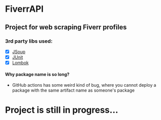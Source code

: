 # FiverrAPI

## Project for web scraping Fiverr profiles

### 3rd party libs used:
- [x] [JSoup](https://jsoup.org/)
- [x] [JUnit](https://junit.org/junit5/)
- [x] [Lombok](https://projectlombok.org/)

#### Why package name is so long?
- GitHub actions has some weird kind of bug, where you cannot deploy a package with the same artifact name as someone's package

# Project is still in progress...
